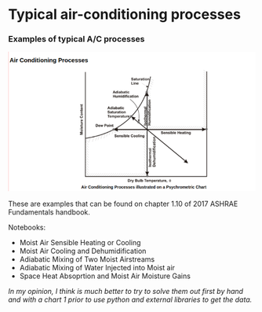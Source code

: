 # Typical air-conditioning processes

### Examples of typical A/C processes 


![image info](./static/typical_AC_processes.png)


These are examples that can be found on chapter 1.10 of 2017 ASHRAE Fundamentals handbook. 

Notebooks:

* Moist Air Sensible Heating or Cooling
* Moist Air Cooling and Dehumidification
* Adiabatic Mixing of Two Moist Airstreams
* Adiabatic Mixing of Water Injected into Moist air
* Space Heat Absoprtion and Moist Air Moisture Gains

_In my opinion, I think is much better to try to solve them out first by hand and with a chart 1 prior to use python and external libraries to get the data._



